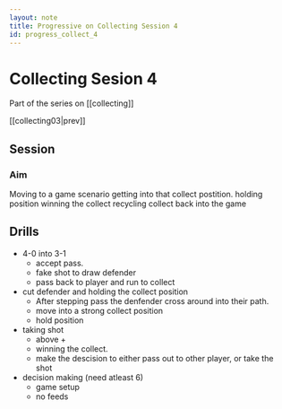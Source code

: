 ```yaml
---
layout: note
title: Progressive on Collecting Session 4
id: progress_collect_4
---
```

# Collecting Sesion 4

Part of the series on [[collecting]]

[[collecting03|prev]]

## Session

### Aim

Moving to a game scenario
getting into that collect postition.
holding position
winning the collect
recycling collect back into the game

## Drills

- 4-0 into 3-1 
  - accept pass. 
  - fake shot to draw defender 
  - pass back to player and run to collect
- cut defender and holding the collect position
  - After stepping pass the denfender cross around into their path.
  - move into a strong collect position
  - hold position
- taking shot
  - above +
  - winning the collect. 
  - make the descision to either pass out to other player, or take the shot
- decision making (need atleast 6)
  - game setup 
  - no feeds